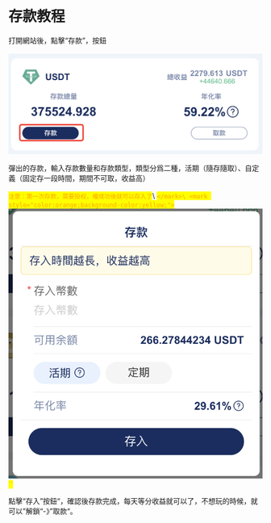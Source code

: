 # 存款教程

打開網站後，點擊“存款”，按鈕\
\
![](<../.gitbook/assets/image (23).png>)

彈出的存款，輸入存款數量和存款類型，類型分爲二種，活期（隨存隨取）、自定義（固定存一段時間，期間不可取，收益高）\
\
<mark style="color:orange;background-color:yellow;">`注意：第一次存款，需要授权，權成功後就可以存入了`</mark>\ <mark style="color:orange;background-color:yellow;">``</mark>\ <mark style="color:orange;background-color:yellow;">``</mark>![](<../.gitbook/assets/image (1) (1).png>)<mark style="color:orange;background-color:yellow;">``</mark>

點擊“存入”按鈕“，確認後存款完成，每天等分收益就可以了，不想玩的時候，就可以”解鎖“-》”取款“。
